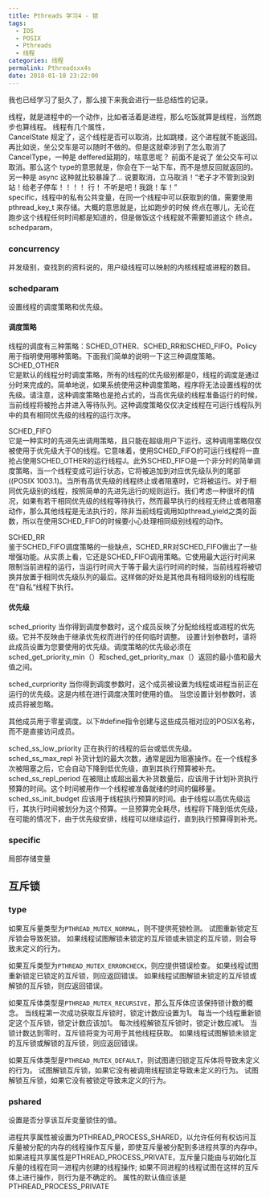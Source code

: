 ```yaml
---
title: Pthreads 学习4 - 锁
tags:
  - IOS
  - POSIX
  - Pthreads
  - 线程
categories: 线程
permalink: Pthreadsxx4s
date: 2018-01-10 23:22:00
---
```

我也已经学习了挺久了，那么接下来我会进行一些总结性的记录。

线程，就是进程中的一个动作，比如者活着是进程，那么吃饭就算是线程，当然跑步也算线程。
线程有几个属性，             
CancelState 规定了，这个线程是否可以取消，比如跳楼，这个进程就不能返回。再比如说，坐公交车是可以随时不做的。但是这就牵涉到了怎么取消了       
CancelType，一种是 deffered延期的，啥意思呢？ 前面不是说了 坐公交车可以取消。那么这个 type的意思就是，你会在下一站下车，而不是想反回就返回的。另一种是 async 这种就比较暴躁了... 说要取消，立马取消！“老子才不管到没到站！给老子停车！！！！  行！  不听是吧！我跳！车！”       
specific，线程中的私有公共变量，在同一个线程中可以获取到的值，需要使用 pthread_key_t 来存储。大概的意思就是，比如跑步的时候 终点在哪儿，无论在跑步这个线程任何时间都是知道的，但是做饭这个线程就不需要知道这个 终点。     
schedparam，

<!-- more -->

### concurrency
并发级别，查找到的资料说的，用户级线程可以映射的内核线程或进程的数目。

### schedparam

设置线程的调度策略和优先级。

#### 调度策略

线程的调度有三种策略：SCHED_OTHER、SCHED_RR和SCHED_FIFO。Policy用于指明使用哪种策略。下面我们简单的说明一下这三种调度策略。
SCHED_OTHER           
它是默认的线程分时调度策略，所有的线程的优先级别都是0，线程的调度是通过分时来完成的。简单地说，如果系统使用这种调度策略，程序将无法设置线程的优先级。请注意，这种调度策略也是抢占式的，当高优先级的线程准备运行的时候，当前线程将被抢占并进入等待队列。这种调度策略仅仅决定线程在可运行线程队列中的具有相同优先级的线程的运行次序。

SCHED_FIFO         
它是一种实时的先进先出调用策略，且只能在超级用户下运行。这种调用策略仅仅被使用于优先级大于0的线程。它意味着，使用SCHED_FIFO的可运行线程将一直抢占使用SCHED_OTHER的运行线程J。此外SCHED_FIFO是一个非分时的简单调度策略，当一个线程变成可运行状态，它将被追加到对应优先级队列的尾部((POSIX 1003.1)。当所有高优先级的线程终止或者阻塞时，它将被运行。对于相同优先级别的线程，按照简单的先进先运行的规则运行。我们考虑一种很坏的情况，如果有若干相同优先级的线程等待执行，然而最早执行的线程无终止或者阻塞动作，那么其他线程是无法执行的，除非当前线程调用如pthread_yield之类的函数，所以在使用SCHED_FIFO的时候要小心处理相同级别线程的动作。

SCHED_RR         
鉴于SCHED_FIFO调度策略的一些缺点，SCHED_RR对SCHED_FIFO做出了一些增强功能。从实质上看，它还是SCHED_FIFO调用策略。它使用最大运行时间来限制当前进程的运行，当运行时间大于等于最大运行时间的时候，当前线程将被切换并放置于相同优先级队列的最后。这样做的好处是其他具有相同级别的线程能在“自私“线程下执行。

#### 优先级

sched_priority
当你得到调度参数时，这个成员反映了分配给线程或进程的优先级。它并不反映由于继承优先权而进行的任何临时调整。
设置计划参数时，请将此成员设置为您要使用的优先级。调度策略的优先级必须在sched_get_priority_min（）和sched_get_priority_max（）返回的最小值和最大值之间。

sched_curpriority
当你得到调度参数时，这个成员被设置为线程或进程当前正在运行的优先级。这是内核在进行调度决策时使用的值。
当您设置计划参数时，该成员将被忽略。

其他成员用于零星调度。以下#define指令创建与这些成员相对应的POSIX名称，而不是直接访问成员。

sched_ss_low_priority
正在执行的线程的后台或低优先级。
sched_ss_max_repl
补货计划的最大次数，通常是因为阻塞操作。在一个线程多次被阻塞之后，它会自动下降到低优先级，直到其执行预算被补充。
sched_ss_repl_period
在被阻止或超出最大补货数量后，应该用于计划补货执行预算的时间。这个时间被用作一个线程被准备就绪的时间的偏移量。
sched_ss_init_budget
应该用于线程执行预算的时间。由于线程以高优先级运行，其执行时间被划分为这个预算。一旦预算完全耗尽，线程将下降到低优先级，在可能的情况下，由于优先级安排，线程可以继续运行，直到执行预算得到补充。

### specific
局部存储变量          

## 互斥锁

### type

如果互斥量类型为`PTHREAD_MUTEX_NORMAL`，则不提供死锁检测。 试图重新锁定互斥锁会导致死锁。 如果线程试图解锁未锁定的互斥锁或未锁定的互斥锁，则会导致未定义的行为。

如果互斥类型为`PTHREAD_MUTEX_ERRORCHECK`，则应提供错误检查。 如果线程试图重新锁定已锁定的互斥锁，则应返回错误。 如果线程试图解锁未锁定的互斥锁或解锁的互斥锁，则应返回错误。

如果互斥体类型是`PTHREAD_MUTEX_RECURSIVE`，那么互斥体应该保持锁计数的概念。 当线程第一次成功获取互斥锁时，锁定计数应设置为1。 每当一个线程重新锁定这个互斥锁，锁定计数应该加1。 每次线程解锁互斥锁时，锁定计数应减1。 当锁计数达到零时，互斥锁将变为可用于其他线程获取。 如果线程试图解锁未锁定的互斥锁或解锁的互斥锁，则应返回错误。

如果互斥体类型是`PTHREAD_MUTEX_DEFAULT`，则试图递归锁定互斥体将导致未定义的行为。 试图解锁互斥锁，如果它没有被调用线程锁定导致未定义的行为。 试图解锁互斥锁，如果它没有被锁定导致未定义的行为。

### pshared
设置是否分享该互斥变量锁住的值。

进程共享属性被设置为PTHREAD_PROCESS_SHARED，以允许任何有权访问互斥量被分配的内存的线程操作互斥量，即使互斥量被分配到多进程共享的内存中。 如果进程共享属性是PTHREAD_PROCESS_PRIVATE，互斥量只能由与初始化互斥量的线程在同一进程内创建的线程操作; 如果不同进程的线程试图在这样的互斥体上进行操作，则行为是不确定的。 属性的默认值应该是PTHREAD_PROCESS_PRIVATE
